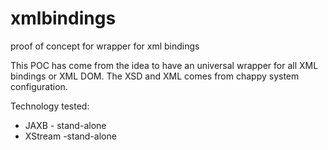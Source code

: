 # xmlbindings
proof of concept for wrapper for xml bindings

This POC has come from the idea to have an universal wrapper for all XML bindings or XML DOM.
The XSD and XML comes from chappy system configuration.
 
Technology tested:
- JAXB - stand-alone
- XStream -stand-alone
